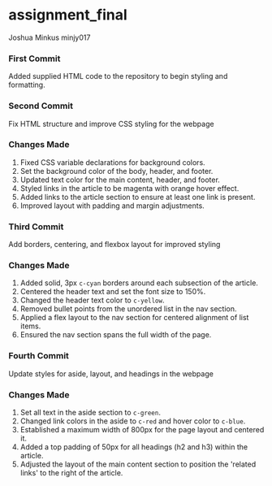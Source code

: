# assignment_final

Joshua Minkus
minjy017

### First Commit

Added supplied HTML code to the repository to begin styling and formatting.



### Second Commit

Fix HTML structure and improve CSS styling for the webpage

### Changes Made

1. Fixed CSS variable declarations for background colors.
2. Set the background color of the body, header, and footer.
3. Updated text color for the main content, header, and footer.
4. Styled links in the article to be magenta with orange hover effect.
5. Added links to the article section to ensure at least one link is present.
6. Improved layout with padding and margin adjustments.



### Third Commit

Add borders, centering, and flexbox layout for improved styling

### Changes Made

1. Added solid, 3px `c-cyan` borders around each subsection of the article.
2. Centered the header text and set the font size to 150%.
3. Changed the header text color to `c-yellow`.
4. Removed bullet points from the unordered list in the nav section.
5. Applied a flex layout to the nav section for centered alignment of list items.
6. Ensured the nav section spans the full width of the page.



### Fourth Commit

Update styles for aside, layout, and headings in the webpage

### Changes Made

1. Set all text in the aside section to `c-green`.
2. Changed link colors in the aside to `c-red` and hover color to `c-blue`.
3. Established a maximum width of 800px for the page layout and centered it.
4. Added a top padding of 50px for all headings (h2 and h3) within the article.
5. Adjusted the layout of the main content section to position the 'related links' to the right of the article.
